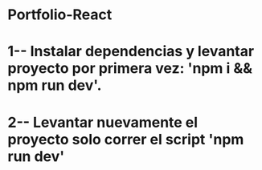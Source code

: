 # Portfolio-React

# 1-- Instalar dependencias y levantar proyecto por primera vez: 'npm i && npm run dev'.
# 2-- Levantar nuevamente el proyecto solo correr el script 'npm run dev'
